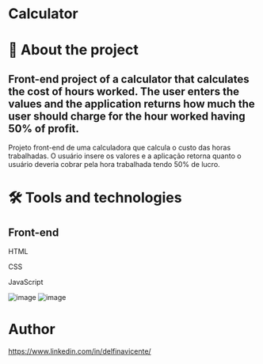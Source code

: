 # Calculator


# 📕 About the project


Front-end project of a calculator that calculates the cost of hours worked. The user enters the values and the application returns how much the 
user should charge for the hour worked having 50% of profit.
-
Projeto front-end de uma calculadora que calcula o custo das horas trabalhadas. O usuário insere os valores e a aplicação retorna quanto 
o usuário deveria cobrar pela hora trabalhada tendo 50% de lucro.



# 🛠 Tools and technologies

## Front-end
<p>HTML</p>
<p>CSS</p>
<p>JavaScript</p>

![image](https://i.postimg.cc/hPZJm2B1/1.jpg)
![image](https://i.postimg.cc/MphvPXXc/2.jpg)


# Author
https://www.linkedin.com/in/delfinavicente/
